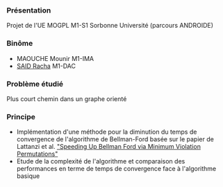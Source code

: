 ### Présentation
Projet de l'UE MOGPL M1-S1 Sorbonne Université (parcours ANDROIDE)

### Binôme
- MAOUCHE Mounir M1-IMA
- [SAID Racha](https://github.com/said-racha) M1-DAC

### Problème étudié
Plus court chemin dans un graphe orienté

### Principe
- Implémentation d'une méthode pour la diminution du temps de convergence de l'algorithme de Bellman-Ford basée sur le papier de Lattanzi et al. ["Speeding Up Bellman Ford via Minimum Violation Permutations"](https://openreview.net/forum?id=mrykt39VUw)
- Etude de la complexité de l'algorithme et comparaison des performances en terme de temps de convergence face à l'algorithme basique
